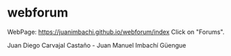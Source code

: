 # webforum
WebPage: https://juanimbachi.github.io/webforum/index
Click on "Forums".

Juan Diego Carvajal Castaño - Juan Manuel Imbachí Güengue
